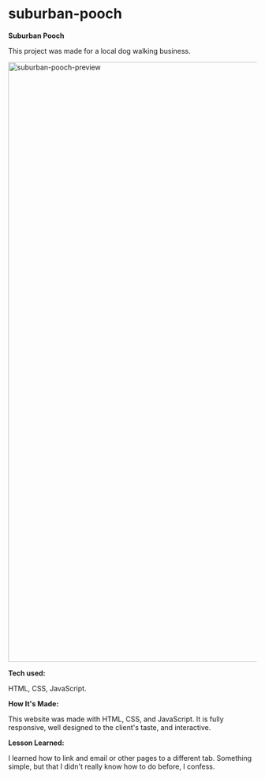 # suburban-pooch
<strong>Suburban Pooch</strong>


This project was made for a local dog walking business.

<img width="1215" alt="suburban-pooch-preview" src="https://github.com/user-attachments/assets/7a7fac1c-c1cc-44b2-887c-4bb48e6d7640">






<strong>Tech used:</strong>

HTML, CSS, JavaScript.


<strong>How It's Made:</strong>


This website was made with HTML, CSS, and JavaScript. It is fully responsive, well designed to the client's taste, and interactive.


<strong>Lesson Learned:</strong>

I learned how to link and email or other pages to a different tab. Something simple, but that I didn't really know how to do before, I confess.




